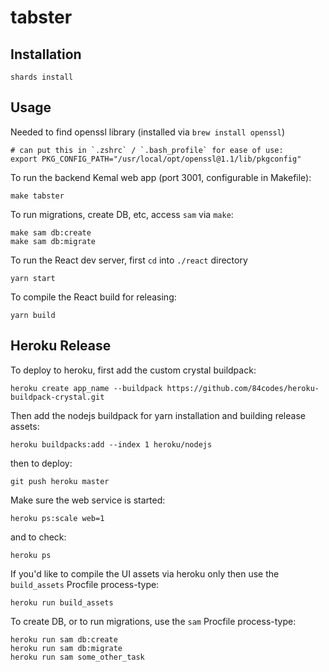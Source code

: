 # tabster

## Installation

```
shards install
```

## Usage

Needed to find openssl library (installed via `brew install openssl`)

```
# can put this in `.zshrc` / `.bash_profile` for ease of use:
export PKG_CONFIG_PATH="/usr/local/opt/openssl@1.1/lib/pkgconfig"
```

To run the backend Kemal web app (port 3001, configurable in Makefile):

```
make tabster
```

To run migrations, create DB, etc, access `sam` via `make`:

```
make sam db:create
make sam db:migrate
```

To run the React dev server, first `cd` into `./react` directory

```
yarn start
```

To compile the React build for releasing:

```
yarn build
```

## Heroku Release

To deploy to heroku, first add the custom crystal buildpack:

```
heroku create app_name --buildpack https://github.com/84codes/heroku-buildpack-crystal.git
```

Then add the nodejs buildpack for yarn installation and building release assets:

```
heroku buildpacks:add --index 1 heroku/nodejs
```

then to deploy:

```
git push heroku master
```

Make sure the web service is started:

```
heroku ps:scale web=1
```

and to check:

```
heroku ps
```

If you'd like to compile the UI assets via heroku only then use the `build_assets` Procfile process-type:

```
heroku run build_assets
```

To create DB, or to run migrations, use the `sam` Procfile process-type:

```
heroku run sam db:create
heroku run sam db:migrate
heroku run sam some_other_task
```
